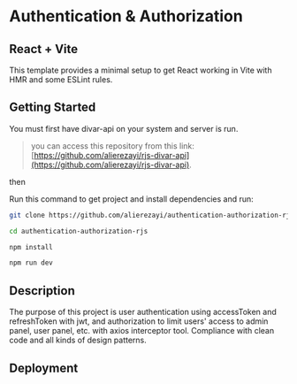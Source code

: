 # Authentication & Authorization

## React + Vite
This template provides a minimal setup to get React working in Vite with HMR and some ESLint rules.

## Getting Started

<p>You must first have divar-api on your system and server is run.</p>

> you can access this repository from this link: [https://github.com/alierezayi/rjs-divar-api](https://github.com/alierezayi/rjs-divar-api).

then

Run this command to get project and install dependencies and run:

```bash
git clone https://github.com/alierezayi/authentication-authorization-rjs.git

cd authentication-authorization-rjs

npm install

npm run dev
```

## Description

The purpose of this project is user authentication using accessToken and refreshToken with jwt,
and authorization to limit users' access to admin panel, user panel, etc. with axios interceptor tool.
Compliance with clean code and all kinds of design patterns.

## Deployment


